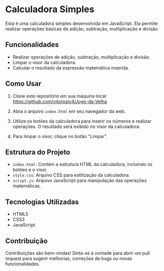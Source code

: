 # Calculadora Simples

Esta é uma calculadora simples desenvolvida em JavaScript. Ela permite realizar operações básicas de adição, subtração, multiplicação e divisão.

## Funcionalidades

- Realizar operações de adição, subtração, multiplicação e divisão.
- Limpar o visor da calculadora.
- Calcular o resultado da expressão matemática inserida.

## Como Usar

1. Clone este repositório em sua máquina local: https://github.com/vitorpaiv4/Jogo-da-Velha
   
2. Abra o arquivo `index.html` em seu navegador da web.

3. Utilize os botões da calculadora para inserir os números e realizar operações. O resultado será exibido no visor da calculadora.

4. Para limpar o visor, clique no botão "Limpar".

## Estrutura do Projeto

- `index.html`: Contém a estrutura HTML da calculadora, incluindo os botões e o visor.
- `style.css`: Arquivo CSS para estilização da calculadora.
- `script.js`: Arquivo JavaScript para manipulação das operações matemáticas.

## Tecnologias Utilizadas

- HTML5
- CSS3
- JavaScript

## Contribuição

Contribuições são bem-vindas! Sinta-se à vontade para abrir um pull request para sugerir melhorias, correções de bugs ou novas funcionalidades.

